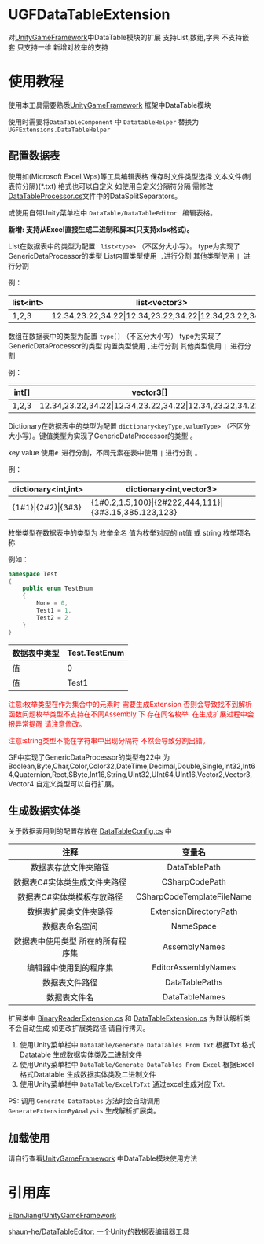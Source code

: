 # UGFDataTableExtension
对[UnityGameFramework](https://github.com/EllanJiang/UnityGameFramework)中DataTable模块的扩展  支持List,数组,字典  不支持嵌套   只支持一维
新增对枚举的支持

# 使用教程
使用本工具需要熟悉[UnityGameFramework](https://github.com/EllanJiang/UnityGameFramework) 框架中DataTable模块 

使用时需要将`DataTableComponent` 中 `DatatableHelper` 替换为  `UGFExtensions.DataTableHelper`

## 配置数据表
使用如(Microsoft Excel,Wps)等工具编辑表格 保存时文件类型选择 文本文件(制表符分隔)(*.txt) 格式也可以自定义 如使用自定义分隔符分隔 需修改 [DataTableProcessor.cs](./Editor/DataTableGenerator/DataTableProcessor.cs)文件中的DataSplitSeparators。

或使用自带Unity菜单栏中 `DataTable/DataTableEditor `  编辑表格。

**新增: 支持从Excel直接生成二进制和脚本(只支持xlsx格式)。**

List在数据表中的类型为配置  ` list<type>` （不区分大小写）。 type为实现了GenericDataProcessor的类型 
List内置类型使用` ,`进行分割   其他类型使用 `| `进行分割

例：

| list\<int> | list\<vector3>                                          |
| ---------- | ------------------------------------------------------- |
| 1,2,3      | 12.34,23.22,34.22\|12.34,23.22,34.22\|12.34,23.22,34.22 |

数组在数据表中的类型为配置 `type[]` （不区分大小写） type为实现了GenericDataProcessor的类型
内置类型使用 `,`进行分割   其他类型使用 `| `进行分割

例：

| int[] | vector3[]                                               |
| ----- | ------------------------------------------------------- |
| 1,2,3 | 12.34,23.22,34.22\|12.34,23.22,34.22\|12.34,23.22,34.22 |

Dictionary在数据表中的类型为配置 `dictionary<keyType,valueType>` （不区分大小写）。键值类型为实现了GenericDataProcessor的类型 。

key value 使用`# `进行分割，不同元素在表中使用 `|` 进行分割 。

例：

| dictionary\<int,int> | dictionary\<int,vector3>                               |
| -------------------- | ------------------------------------------------------ |
| {1#1}\|{2#2}\|{3#3}  | {1#0.2,1.5,100}\|{2#222,444,111}\|{3#3.15,385.123,123} |

枚举类型在数据表中的类型为 枚举全名 值为枚举对应的int值 或  string 枚举项名称 

例如：

```C#
namespace Test
{
    public enum TestEnum
    {
        None = 0,
        Test1 = 1,
        Test2 = 2
    }
}
```

| 数据表中类型 | Test.TestEnum |
| ------------ | ------------- |
| 值           | 0             |
| 值           | Test1         |

<font color=#FF0000>注意:枚举类型在作为集合中的元素时 需要生成Extension 否则会导致找不到解析函数问题枚举类型不支持在不同Assembly 下 存在同名枚举  在生成扩展过程中会 报异常提醒 请注意修改。 </font>

<font color=#FF0000>注意:string类型不能在字符串中出现分隔符 不然会导致分割出错。</font>

GF中实现了GenericDataProcessor的类型有22中 为Boolean,Byte,Char,Color,Color32,DateTime,Decimal,Double,Single,Int32,Int64,Quaternion,Rect,SByte,Int16,String,UInt32,UInt64,UInt16,Vector2,Vector3,Vector4 
自定义类型可以自行扩展。

## 生成数据实体类
关于数据表用到的配置存放在 [DataTableConfig.cs](./Editor/Extensions/DataTableConfig.cs) 中

|               注释                |           变量名           |
| :-------------------------------: | :------------------------: |
|       数据表存放文件夹路径        |       DataTablePath        |
|   数据表C#实体类生成文件夹路径    |       CSharpCodePath       |
|    数据表C#实体类模板存放路径     | CSharpCodeTemplateFileName |
|      数据表扩展类文件夹路径       |   ExtensionDirectoryPath   |
|          数据表命名空间           |         NameSpace          |
| 数据表中使用类型 所在的所有程序集 |       AssemblyNames        |
|      编辑器中使用到的程序集       |    EditorAssemblyNames     |
|          数据表文件路径           |       DataTablePaths       |
|           数据表文件名            |       DataTableNames       |



扩展类中 [BinaryReaderExtension.cs](./Runtime/Extensions/BinaryReaderExtension.cs) 和 [DataTableExtension.cs](./Runtime/Extensions/DataTableExtension.cs) 为默认解析类 不会自动生成 如更改扩展类路径 请自行拷贝。

1. 使用Unity菜单栏中 `DataTable/Generate DataTables From Txt`  根据Txt 格式Datatable 生成数据实体类及二进制文件
2. 使用Unity菜单栏中 `DataTable/Generate DataTables From Excel`  根据Excel 格式Datatable 生成数据实体类及二进制文件
3. 使用Unity菜单栏中 `DataTable/ExcelToTxt`  通过excel生成对应 Txt.

PS: 调用 `Generate DataTables` 方法时会自动调用 `GenerateExtensionByAnalysis` 生成解析扩展类。 

## 加载使用 

请自行查看[UnityGameFramework](https://github.com/EllanJiang/UnityGameFramework) 中DataTable模块使用方法

# 引用库

[EllanJiang/UnityGameFramework](https://github.com/EllanJiang/GameFramework)

[shaun-he/DataTableEditor: 一个Unity的数据表编辑器工具](https://github.com/shaun-he/DataTableEditor)

